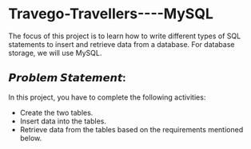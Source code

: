 # Travego-Travellers----MySQL

The focus of this project is to learn how to write different types of SQL statements to insert and retrieve data from a database. For database storage, we will use MySQL. 



## 𝙋𝙧𝙤𝙗𝙡𝙚𝙢 𝙎𝙩𝙖𝙩𝙚𝙢𝙚𝙣𝙩:



In this project, you have to complete the following activities:

* Create the two tables.
* Insert data into the tables.
* Retrieve data from the tables based on the requirements mentioned below.
